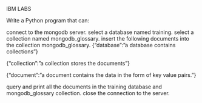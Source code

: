 IBM LABS

Write a Python program that can:

connect to the mongodb server.
select a database named training.
select a collection named mongodb_glossary.
insert the following documents into the collection mongodb_glossary.
{“database”:”a database contains collections”}

{“collection”:”a collection stores the documents”}

{“document”:”a document contains the data in the form of key value pairs.”}

query and print all the documents in the training database and mongodb_glossary collection.
close the connection to the server.
